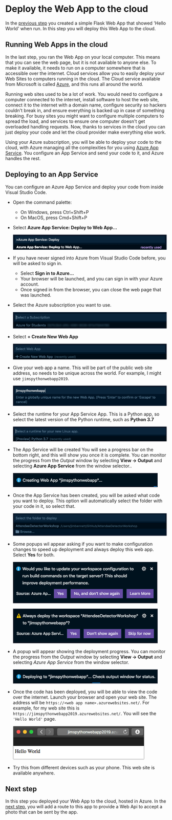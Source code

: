 # Deploy the Web App to the cloud

In the [previous step](./CreateAFlaskWebApp.md) you created a simple Flask Web App that showed 'Hello World' when run. In this step you will deploy this Web App to the cloud.

## Running Web Apps in the cloud

In the last step, you ran the Web App on your local computer. This means that you can see the web page, but it is not available to anyone else. To make it available, it needs to run on a computer somewhere that is accessible over the internet. Cloud services allow you to easily deploy your Web Sites to computers running in the cloud. The Cloud service available from Microsoft is called [Azure](https://azure.microsoft.com/?WT.mc_id=pythonworkshop-github-jabenn), and this runs all around the world.

Running web sites used to be a lot of work. You would need to configure a computer connected to the internet, install software to host the web site, connect it to the internet with a domain name, configure security so hackers couldn't break in, and ensure everything is backed up in case of something breaking. For busy sites you might want to configure multiple computers to spread the load, and services to ensure one computer doesn't get overloaded handling requests. Now, thanks to services in the cloud you can just deploy your code and let the cloud provider make everything else work.

Using your Azure subscription, you will be able to deploy your code to the cloud, with Azure managing all the complexities for you using [Azure App Service](https://azure.microsoft.com/services/app-service/?WT.mc_id=pythonworkshop-github-jabenn). You configure an App Service and send your code to it, and Azure handles the rest.

## Deploying to an App Service

You can configure an Azure App Service and deploy your code from inside Visual Studio Code.

* Open the command palette:
  * On Windows, press Ctrl+Shift+P
  * On MacOS, press Cmd+Shift+P

* Select **Azure App Service: Deploy to Web App...**
  
  ![The command palette showing the Azure App Service: Deploy to Web App option](../Images/CommandPaletteDeployAppService.png)

* If you have never signed into Azure from Visual Studio Code before, you will be asked to sign in.
  * Select **Sign in to Azure...**
  * Your browser will be launched, and you can sign in with your Azure account.
  * Once signed in from the browser, you can close the web page that was launched.

* Select the Azure subscription you want to use.
  
  ![The command palette showing the select subscription option](../Images/SelectDeploySubscription.png)

* Select **+ Create New Web App**

  ![The command palette showing the create web app option](../Images/CreateNewWebApp.png)

* Give your web app a name. This will be part of the public web site address, so needs to be unique across the world. For example, I might use `jimspythonwebapp2019`.

  ![The command palette showing the new web app name option](../Images/SelectWebAppName.png)

* Select the runtime for your App Service App. This is a Python app, so select the latest version of the Python runtime, such as **Python 3.7**

  ![The command palette showing the select runtime option](../Images/SelectPythonRuntime.png)

* The App Service will be created You will see a progress bar on the bottom right, and this will show you once it is complete. You can monitor the progress from the *Output* window by selecting **View -> Output** and selecting **Azure App Service** from the window selector..

  ![The create app service progress bar](../Images/CreateWebAppProgress.png)

* Once the App Service has been created, you will be asked what code you want to deploy. This option will automatically select the folder with your code in it, so select that.

  ![The command palette showing the deployment source option](../Images/SelectDeployFolder.png)

* Some popups wil appear asking if you want to make configuration changes to speed up deployment and always deploy this web app. Select **Yes** for both.
  
  ![The update workspace configuration dialog](../Images/UpdateWorkspaceConfigDialog.png)
  
  ![The always deploy to the web app configuration dialog](../Images/AlwaysDeployDIalog.png)

* A popup will appear showing the deployment progress. You can monitor the progress from the *Output* window by selecting **View -> Output** and selecting *Azure App Service* from the window selector.
  
  ![The deploy progress dialog](../Images/DeployProgress.png)

* Once the code has been deployed, you will be able to view the code over the internet. Launch your browser and open your web site. The address will be `https://<web app name>.azurewebsites.net/`. For example, for my web site this is `https://jimspythonwebapp2019.azurewebsites.net/`. You will see the `'Hello World'` page.
  
  ![The Hello World site running in Azure](../Images/WebsiteRunningInAzure.png)

* Try this from different devices such as your phone. This web site is available anywhere.

## Next step

In this step you deployed your Web App to the cloud, hosted in Azure. In the [next step](./AddWebApi.md), you will add a route to this app to provide a Web Api to accept a photo that can be sent by the app.
